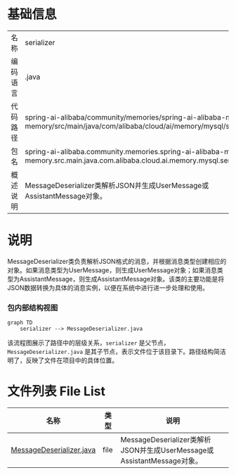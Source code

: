 # 基础信息

|      |      |
|------|------|
| 名称 | serializer |
| 编码语言 | .java |
| 代码路径 | spring-ai-alibaba/community/memories/spring-ai-alibaba-mysql-memory/src/main/java/com/alibaba/cloud/ai/memory/mysql/serializer |
| 包名 | spring-ai-alibaba.community.memories.spring-ai-alibaba-mysql-memory.src.main.java.com.alibaba.cloud.ai.memory.mysql.serializer |
| 概述说明 | MessageDeserializer类解析JSON并生成UserMessage或AssistantMessage对象。 |

# 说明

MessageDeserializer类负责解析JSON格式的消息，并根据消息类型创建相应的对象。如果消息类型为UserMessage，则生成UserMessage对象；如果消息类型为AssistantMessage，则生成AssistantMessage对象。该类的主要功能是将JSON数据转换为具体的消息实例，以便在系统中进行进一步处理和使用。


### 包内部结构视图

```mermaid
graph TD
    serializer --> MessageDeserializer.java
```

该流程图展示了路径中的层级关系，`serializer` 是父节点，`MessageDeserializer.java` 是其子节点，表示文件位于该目录下。路径结构简洁明了，反映了文件在项目中的具体位置。

# 文件列表 File List

| 名称   | 类型  | 说明 |
|-------|------|-------------|
| [MessageDeserializer.java](MessageDeserializer.md) | file | MessageDeserializer类解析JSON并生成UserMessage或AssistantMessage对象。 |


